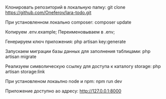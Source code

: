 Клонировать репозиторий в локальную папку:
git clone https://github.com/Oneferov/lara-todo.git

При установленном локально composer:
composer update

Копируем .env.example;
Переименовываем в .env;

Генерируем ключ приложения:
php artisan key:generate

Запускаем миграции базы данных для заполнения таблицами:
php artisan migrate

Реализуем символическую ссылку для доступа к каталогу storage:
php artisan storage:link

При установленом локаьлно node и npm:
npm run dev

Приложение доступно ао адресу:
http://127.0.0.1:8000